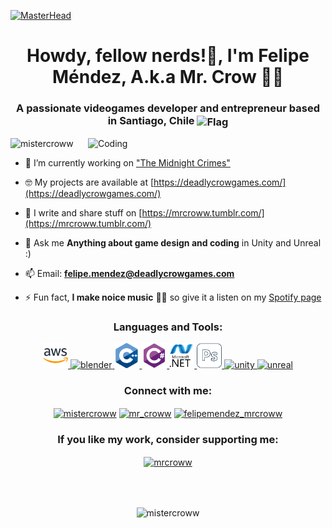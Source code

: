 [![MasterHead](https://pbs.twimg.com/profile_banners/1368425958055833600/1694665594/1500x500)](https://deadlycrowgames.itch.io/)
<h1 align="center">Howdy, fellow nerds!👋, I'm Felipe Méndez, A.k.a Mr. Crow 🦇🦇</h1>
<h3 align="center">A passionate videogames developer and entrepreneur based in Santiago, Chile <img align="center" alt="Flag" width="24" src="https://emojiguide.com/wp-content/uploads/platform/twitter/43766.png"></h3>
<img align="right" alt="Coding" width="380" src="https://mir-s3-cdn-cf.behance.net/project_modules/hd/06f21a161921919.63cd7887d0a70.gif">

<p align="left"> <img src="https://komarev.com/ghpvc/?username=mistercroww&label=Profile%20views&color=0e75b6&style=flat" alt="mistercroww" /> </p>

- 🔭 I’m currently working on ["The Midnight Crimes"](https://themidnightcrimes.deadlycrowgames.com/)

- 🤓 My projects are available at [https://deadlycrowgames.com/](https://deadlycrowgames.com/)

- 📝 I write and share stuff on [https://mrcroww.tumblr.com/](https://mrcroww.tumblr.com/)

- 💬 Ask me **Anything about game design and coding** in Unity and Unreal :)

- 📫 Email: **felipe.mendez@deadlycrowgames.com**

- ⚡ Fun fact, **I make noice music** 🎵🎵 so give it a listen on my [Spotify page](https://open.spotify.com/intl-es/artist/0CnC4T2SYl8wNGBKLYgJMl?si=bNJUdjQqTNKQrf2vpRrFBg)

<h3 align="center">Languages and Tools:</h3>
<p align="center"> <a href="https://aws.amazon.com" target="_blank" rel="noreferrer"> <img src="https://raw.githubusercontent.com/devicons/devicon/master/icons/amazonwebservices/amazonwebservices-original-wordmark.svg" alt="aws" width="40" height="40"/> </a> <a href="https://www.blender.org/" target="_blank" rel="noreferrer"> <img src="https://download.blender.org/branding/community/blender_community_badge_white.svg" alt="blender" width="40" height="40"/> </a> <a href="https://www.w3schools.com/cpp/" target="_blank" rel="noreferrer"> <img src="https://raw.githubusercontent.com/devicons/devicon/master/icons/cplusplus/cplusplus-original.svg" alt="cplusplus" width="40" height="40"/> </a> <a href="https://www.w3schools.com/cs/" target="_blank" rel="noreferrer"> <img src="https://raw.githubusercontent.com/devicons/devicon/master/icons/csharp/csharp-original.svg" alt="csharp" width="40" height="40"/> </a> <a href="https://dotnet.microsoft.com/" target="_blank" rel="noreferrer"> <img src="https://raw.githubusercontent.com/devicons/devicon/master/icons/dot-net/dot-net-original-wordmark.svg" alt="dotnet" width="40" height="40"/> </a> <a href="https://www.photoshop.com/en" target="_blank" rel="noreferrer"> <img src="https://raw.githubusercontent.com/devicons/devicon/master/icons/photoshop/photoshop-line.svg" alt="photoshop" width="40" height="40"/> </a> <a href="https://unity.com/" target="_blank" rel="noreferrer"> <img src="https://www.vectorlogo.zone/logos/unity3d/unity3d-icon.svg" alt="unity" width="40" height="40"/> </a> <a href="https://unrealengine.com/" target="_blank" rel="noreferrer"> <img src="https://raw.githubusercontent.com/kenangundogan/fontisto/036b7eca71aab1bef8e6a0518f7329f13ed62f6b/icons/svg/brand/unreal-engine.svg" alt="unreal" width="40" height="40"/> </a> </p>

<h3 align="center">Connect with me:</h3>
<p align="center">
<a href="https://twitter.com/mistercroww" target="blank"><img align="center" src="https://raw.githubusercontent.com/rahuldkjain/github-profile-readme-generator/master/src/images/icons/Social/twitter.svg" alt="mistercroww" height="30" width="40" /></a>
<a href="https://instagram.com/mr_croww" target="blank"><img align="center" src="https://raw.githubusercontent.com/rahuldkjain/github-profile-readme-generator/master/src/images/icons/Social/instagram.svg" alt="mr_croww" height="30" width="40" /></a>
<a href="https://www.youtube.com/c/felipemendez_mrcroww" target="blank"><img align="center" src="https://raw.githubusercontent.com/rahuldkjain/github-profile-readme-generator/master/src/images/icons/Social/youtube.svg" alt="felipemendez_mrcroww" height="30" width="40" /></a>
</p>

<h3 align="center">If you like my work, consider supporting me:</h3>
<p align="center"><a href="https://ko-fi.com/mrcroww"> <img align="center" src="https://cdn.ko-fi.com/cdn/kofi3.png?v=3" height="50" width="210" alt="mrcroww" /></a></p><br><br>

<p align="center"><img align="center" src="https://github-readme-stats.vercel.app/api/top-langs?username=mistercroww&show_icons=true&locale=en&layout=compact" alt="mistercroww" /></p>

